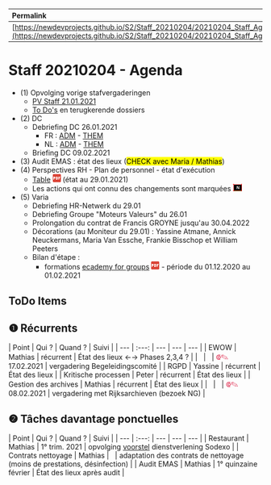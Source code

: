 <link rel="stylesheet" href="https://newdevprojects.github.io/S2/S2.css">
<link rel="stylesheet" href="S2.css">

&nbsp;

&nbsp;

| Permalink |
| :--- |
| [https://newdevprojects.github.io/S2/Staff_20210204/20210204_Staff_Agenda.html](https://newdevprojects.github.io/S2/Staff_20210204/20210204_Staff_Agenda.html) | 

# Staff 20210204 - Agenda

* (1) Opvolging vorige stafvergaderingen
	* [PV Staff 21.01.2021](https://newdevprojects.github.io/S2/Staff_20210121/20210121_Staff_PV.html)
	* [To Do's](#todo) en terugkerende dossiers
* (2) DC 
	* Debriefing DC 26.01.2021
		* FR : [ADM](https://newdevprojects.github.io/S2/Staff/20210126_Adm_FR.pdf) - [THEM](https://newdevprojects.github.io/S2/Staff/20210126_Them_FR.pdf)
		* NL : [ADM](https://newdevprojects.github.io/S2/Staff/20210126_Adm_NL.pdf) - [THEM](https://newdevprojects.github.io/S2/Staff/20210126_Them_NL.pdf)
	* Briefing DC 09.02.2021
* (3) Audit EMAS : état des lieux (<mark>CHECK avec Maria / Mathias</mark>)
* (4) Perspectives RH - Plan de personnel - état d'exécution
	* [Table](TablePlansPersonnel_20210129.pdf) ![](pdf.png) (état au 29.01.2021)
	* Les actions qui ont connu des changements sont marquées ![](table_NEW.png)
* (5) Varia
	* Debriefing HR-Netwerk du 29.01
	* Debriefing Groupe "Moteurs Valeurs" du 26.01
	* Prolongation du contrat de Francis GROYNE jusqu'au 30.04.2022
	* Décorations (au Moniteur du 29.01) : Yassine Atmane, Annick Neuckermans, Maria Van Essche, Frankie Bisschop et William Peeters
	* Bilan d'étape :
		* formations [ecademy for groups](ecademy_for_groups_20201201_20210201.pdf) ![](pdf.png)  - période du 01.12.2020 au 01.02.2021


<a name="todo"> </a>

## ToDo Items

## &#10102; Récurrents

| Point | Qui ? | Quand ? | Suivi |
| --- | :---: | --- | --- | --- |
| EWOW | Mathias | récurrent | &Eacute;tat des lieux &#8592;&#8594; Phases 2,3,4 ? |
| &nbsp; | &nbsp; | <font color="crimson" size="3px">&#10179;&#9998;</font> 17.02.2021 | vergadering Begeleidingscomité |
| RGPD | Yassine | récurrent | &Eacute;tat des lieux |
| Kritische processen | Peter | récurrent | &Eacute;tat des lieux |
| Gestion des archives | Mathias | récurrent | &Eacute;tat des lieux |
| &nbsp; | &nbsp; | <font color="crimson" size="3px">&#10179;&#9998;</font> 08.02.2021 | vergadering met Rijksarchieven (bezoek NG) |

## &#10103; Tâches davantage ponctuelles

| Point | Qui ? | Quand ? | Suivi |
| --- | :---: | --- | --- | --- |
| Restaurant | Mathias | 1° trim. 2021 | opvolging [voorstel](https://newdevprojects.github.io/S2/Staff_20210107/20210107_Sodexo_aangepaste_werking.pdf) dienstverlening Sodexo |
| Contrats nettoyage | Mathias | &nbsp; | adaptation des contrats de nettoyage (moins de prestations, désinfection) |
| Audit EMAS | Mathias | 1° quinzaine février | &Eacute;tat des lieux après audit |
